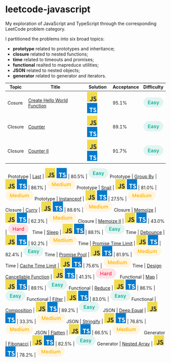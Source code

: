 # leetcode-javascript
My exploration of JavaScript and TypeScript through the corresponding LeetCode problem category.

I partitioned the problems into six broad topics:
- **prototype** related to prototypes and inheritance;
- **closure** related to nested functions;
- **time** related to timeouts and promises;
- **functional** realted to mapreduce utilities;
- **JSON** related to nested objects;
- **generator** related to generator and iterators.

Topic | Title | Solution | Acceptance | Difficulty
------|-------|----------|------------|-----------
Cosure | [Create Hello World Function](/closure/create_hello_world_function/README.md) | [![JS](/img/js.png)](/closure/create_hello_world_function/solution.js) [![TS](/img/ts.png)](/closure/create_hello_world_function/solution.ts) | 95.1% | ![Easy](/img/easy.png)
Closure | [Counter](/closure/counter/README.md) | [![JS](/img/js.png)](/closure/counter/solution.js) [![TS](/img/ts.png)](/closure/counter/solution.ts) | 89.1% | ![Easy](/img/easy.png)
Closure | [Counter II](/closure/counter_ii/README.md) | [![JS](/img/js.png)](/closure/counter_ii/solution.js) [![TS](/img/ts.png)](/closure/counter_ii/solution.ts) | 91.7% | ![Easy](/img/easy.png)
&nbsp;
Prototype | [Last](/prototype/last/README.md) | [![JS](/img/js.png)](/prototype/last/solution.js) [![TS](/img/ts.png)](/prototype/last/solution.ts) | 80.5% | ![Easy](/img/easy.png)
Prototype | [Group By](/prototype/groupby/README.md) | [![JS](/img/js.png)](/prototype/groupby/solution.js) [![TS](/img/ts.png)](/prototype/groupby/solution.ts) | 86.1% | ![Medium](/img/medium.png)
Prototype | [Snail](/prototype/snail/README.md) | [![JS](/img/js.png)](/prototype/snail/solution.js) [![TS](/img/ts.png)](/prototype/snail/solution.ts) | 81.0% | ![Medium](/img/medium.png)
Prototype | [Instanceof](/prototype/instanceof/README.md) | [![JS](/img/js.png)](/prototype/instanceof/solution.js) [![TS](/img/ts.png)](/prototype/instanceof/solution.ts) | 27.5% | ![Medium](/img/medium.png)
&nbsp;
Closure | [Curry](/closure/curry/README.md) | [![JS](/img/js.png)](/closure/curry/solution.js) [![TS](/img/ts.png)](/closure/curry/solution.ts) | 88.6% | ![Medium](/img/medium.png)
Closure | [Memoize](/closure/memoize/README.md) | [![JS](/img/js.png)](/closure/memoize/solution.js) [![TS](/img/ts.png)](/closure/memoize/solution.ts) | 62.3% | ![Medium](/img/medium.png)
Closure | [Memoize II](/closure/memoize_ii/README.md) | [![JS](/img/js.png)](/closure/memoize_ii/solution.js) [![TS](/img/ts.png)](/closure/memoize_ii/solution.ts) | 43.0% | ![Hard](/img/hard.png)
&nbsp;
Time | [Sleep](/time/sleep/README.md) | [![JS](/img/js.png)](/time/sleep/solution.js) [![TS](/img/ts.png)](/time/sleep/solution.ts) | 88.1% | ![Easy](/img/easy.png)
Time | [Debounce](/time/debounce/README.md) | [![JS](/img/js.png)](/time/debounce/solution.js) [![TS](/img/ts.png)](/time/debounce/solution.ts) | 92.2% | ![Medium](/img/medium.png)
Time | [Promise Time Limit](/time/timelimit/README.md) | [![JS](/img/js.png)](/time/timelimit/solution.js) [![TS](/img/ts.png)](/time/timelimit/solution.ts) | 82.4% | ![Easy](/img/easy.png)
Time | [Promise Pool](/time/pool/README.md) | [![JS](/img/js.png)](/time/pool/solution.js) [![TS](/img/ts.png)](/time/pool/solution.ts) | 81.9% | ![Medium](/img/medium.png)
Time | [Cache Time Limit](/time/cache/README.md) | [![JS](/img/js.png)](/time/cache/solution.js) [![TS](/img/ts.png)](/time/cache/solution.ts) | 75.6% | ![Medium](/img/medium.png)
Time | [Design Cancellable Function](/time/cancellable/README.md) | [![JS](/img/js.png)](/time/cancellable/solution.js) [![TS](/img/ts.png)](/time/cancellable/solution.ts) | 41.3% | ![Hard](/img/hard.png)
&nbsp;
Functional | [Map](/functional/map/README.md) | [![JS](/img/js.png)](/functional/map/solution.js) [![TS](/img/ts.png)](/functional/map/solution.ts) | 89.1% | ![Easy](/img/easy.png)
Functional | [Reduce](/functional/reduce/README.md) | [![JS](/img/js.png)](/functional/reduce/solution.js) [![TS](/img/ts.png)](/functional/reduce/solution.ts) | 86.1% | ![Easy](/img/easy.png)
Functional | [Filter](/functional/filter/README.md) | [![JS](/img/js.png)](/functional/filter/solution.js) [![TS](/img/ts.png)](/functional/filter/solution.ts) | 83.0% | ![Easy](/img/easy.png)
Functional | [Composition](/functional/composition/README.md) | [![JS](/img/js.png)](/functional/composition/solution.js) [![TS](/img/ts.png)](/functional/composition/solution.ts) | 89.2% | ![Easy](/img/easy.png)
&nbsp;
JSON | [Deep Equal](/json/deepequal/README.md) | [![JS](/img/js.png)](/json/deepequal/solution.js) [![TS](/img/ts.png)](/json/deepequal/solution.ts) | 33.3% | ![Medium](/img/medium.png)
JSON | [Stringify](/json/stringify/README.md) | [![JS](/img/js.png)](/json/stringify/solution.js) [![TS](/img/ts.png)](/json/stringify/solution.ts) | 76.8% | ![Medium](/img/medium.png)
JSON | [Flatten](/json/flatten/README.md) | [![JS](/img/js.png)](/json/flatten/solution.js) [![TS](/img/ts.png)](/json/flatten/solution.ts) | 66.5% | ![Medium](/img/medium.png)
&nbsp;
Generator | [Fibonacci](/generator/fibonacci/README.md) | [![JS](/img/js.png)](/generator/fibonacci/solution.js) [![TS](/img/ts.png)](/generator/fibonacci/solution.ts) | 82.5% | ![Easy](/img/easy.png)
Generator | [Nested Array](/generator/nested/README.md) | [![JS](/img/js.png)](/generator/nested/solution.js) [![TS](/img/ts.png)](/generator/nested/solution.ts) | 78.2% | ![Medium](/img/medium.png)
